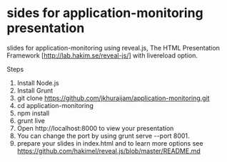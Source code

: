 sides for application-monitoring presentation
=================

slides for application-monitoring using reveal.js, The HTML Presentation Framework 
[http://lab.hakim.se/reveal-js/] with livereload option.

Steps

1. Install Node.js 
2. Install Grunt
3. git clone https://github.com/jkhuraijam/application-monitoring.git
4. cd application-monitoring 
5. npm install
6. grunt live
7. Open http://localhost:8000 to view your presentation
8. You can change the port by using grunt serve --port 8001.
9. prepare your slides in index.html and to learn more options see https://github.com/hakimel/reveal.js/blob/master/README.md
